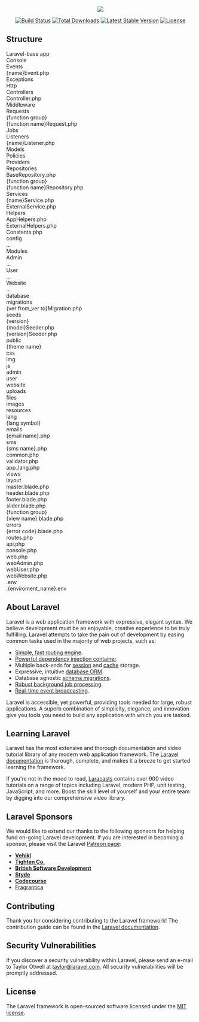 <p align="center"><img src="https://laravel.com/assets/img/components/logo-laravel.svg"></p>

<p align="center">
<a href="https://travis-ci.org/laravel/framework"><img src="https://travis-ci.org/laravel/framework.svg" alt="Build Status"></a>
<a href="https://packagist.org/packages/laravel/framework"><img src="https://poser.pugx.org/laravel/framework/d/total.svg" alt="Total Downloads"></a>
<a href="https://packagist.org/packages/laravel/framework"><img src="https://poser.pugx.org/laravel/framework/v/stable.svg" alt="Latest Stable Version"></a>
<a href="https://packagist.org/packages/laravel/framework"><img src="https://poser.pugx.org/laravel/framework/license.svg" alt="License"></a>
</p>

## Structure

Laravel-base
	app					
		Console				
		Events				
			{name}Event.php			
		Exceptions				
		Http				
			Controllers			
				Controller.php		
			Middleware			
			Requests			
				{function group}		
					{function name}Request.php	
		Jobs				
		Listeners				
			{name}Listener.php			
		Models				
		Policies				
		Providers				
		Repositories				
			BaseRepository.php			
			{function group}			
				{function name}Repository.php		
		Services				
			{name}Service.php			
			ExternalService.php			
		Helpers				
			AppHelpers.php			
			ExternalHelpers.php			
			Constants.php			
	config					
		...				
	Modules					
		Admin				
			...			
		User				
			...			
		Website				
			...			
	database					
		migrations				
			{ver from_ver to}Migration.php			
		seeds				
			{version}			
				{model}Seeder.php		
			{version}Seeder.php			
	public					
		{theme name}				
			css			
			img			
			js			
		admin				
		user				
		website				
		uploads				
			files			
			images			
	resources					
		lang				
			{lang symbol}			
				emails		
					{email name}.php	
				sms		
					{sms name}.php	
				common.php		
				validator.php		
				app_lang.php		
		views				
			layout			
				master.blade.php		
				header.blade.php		
				footer.blade.php		
				slider.blade.php		
			{function group}			
				{view name}.blade.php		
			errors			
				{error code}.blade.php		
	routes.php					
		api.php				
		console.php				
		web.php				
		webAdmin.php				
		webUser.php				
		webWebsite.php				
	.env					
	.{enviroment_name}.env					



## About Laravel

Laravel is a web application framework with expressive, elegant syntax. We believe development must be an enjoyable, creative experience to be truly fulfilling. Laravel attempts to take the pain out of development by easing common tasks used in the majority of web projects, such as:

- [Simple, fast routing engine](https://laravel.com/docs/routing).
- [Powerful dependency injection container](https://laravel.com/docs/container).
- Multiple back-ends for [session](https://laravel.com/docs/session) and [cache](https://laravel.com/docs/cache) storage.
- Expressive, intuitive [database ORM](https://laravel.com/docs/eloquent).
- Database agnostic [schema migrations](https://laravel.com/docs/migrations).
- [Robust background job processing](https://laravel.com/docs/queues).
- [Real-time event broadcasting](https://laravel.com/docs/broadcasting).

Laravel is accessible, yet powerful, providing tools needed for large, robust applications. A superb combination of simplicity, elegance, and innovation give you tools you need to build any application with which you are tasked.

## Learning Laravel

Laravel has the most extensive and thorough documentation and video tutorial library of any modern web application framework. The [Laravel documentation](https://laravel.com/docs) is thorough, complete, and makes it a breeze to get started learning the framework.

If you're not in the mood to read, [Laracasts](https://laracasts.com) contains over 900 video tutorials on a range of topics including Laravel, modern PHP, unit testing, JavaScript, and more. Boost the skill level of yourself and your entire team by digging into our comprehensive video library.

## Laravel Sponsors

We would like to extend our thanks to the following sponsors for helping fund on-going Laravel development. If you are interested in becoming a sponsor, please visit the Laravel [Patreon page](http://patreon.com/taylorotwell):

- **[Vehikl](http://vehikl.com)**
- **[Tighten Co.](https://tighten.co)**
- **[British Software Development](https://www.britishsoftware.co)**
- **[Styde](https://styde.net)**
- **[Codecourse](https://www.codecourse.com)**
- [Fragrantica](https://www.fragrantica.com)

## Contributing

Thank you for considering contributing to the Laravel framework! The contribution guide can be found in the [Laravel documentation](http://laravel.com/docs/contributions).

## Security Vulnerabilities

If you discover a security vulnerability within Laravel, please send an e-mail to Taylor Otwell at taylor@laravel.com. All security vulnerabilities will be promptly addressed.

## License

The Laravel framework is open-sourced software licensed under the [MIT license](http://opensource.org/licenses/MIT).
